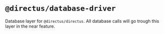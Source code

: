 # `@directus/database-driver`

Database layer for `@directus/directus`. All database calls will go trough this layer in the near feature.
